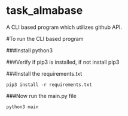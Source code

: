 # task_almabase
A CLI based program which utilizes github API.

#To run the CLI based program

###Install python3 

###Verify if pip3 is installed, if not install pip3

###Install the requirements.txt

```	pip3 install -r requirements.txt ```

###Now run the main.py file
	
```	python3 main ```